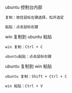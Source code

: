 ubuntu 控制台内部

```
复制：按住鼠标左键选择，松开选定

粘贴：点击鼠标右键
```

win 复制到 ubuntu 粘贴

```
win 复制：Ctrl + C

ubuntu粘贴：点击鼠标右键
```

ubuntu 复制到 win 粘贴

```
ubuntu 复制：Shift + Ctrl + C

win 粘贴：Ctrl + V
```
